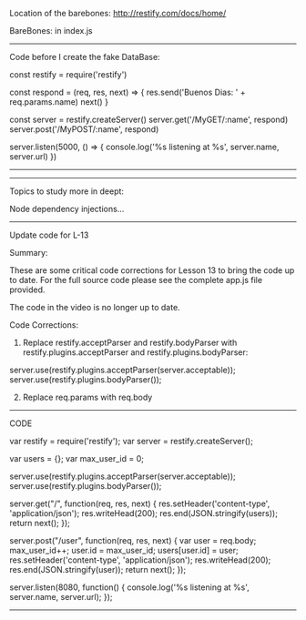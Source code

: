 

Location of the barebones:
http://restify.com/docs/home/

BareBones: in index.js

------------------------------------------------------

Code before I create the fake DataBase:

const restify = require('restify')

const respond = (req, res, next) => {
  res.send('Buenos Dias: ' + req.params.name)
  next()
}

const server = restify.createServer()
server.get('/MyGET/:name', respond)
server.post('/MyPOST/:name', respond)

server.listen(5000, () => {
  console.log('%s listening at %s', server.name, server.url)
})

------------------------------------------------------




------------------------------------------------------
Topics to study more in deept:

Node dependency injections...





----------------------------------------------------
Update code for L-13

Summary:

These are some critical code corrections for Lesson 13 to bring the code up to date. For the full source code please see the complete app.js file provided.

The code in the video is no longer up to date.

Code Corrections:

1. Replace restify.acceptParser and restify.bodyParser with restify.plugins.acceptParser and restify.plugins.bodyParser:

server.use(restify.plugins.acceptParser(server.acceptable));
server.use(restify.plugins.bodyParser());

2. Replace req.params with req.body

  * * * * * * * * * * * * * * * * * * * * * * * * * * * * * * * * * * * * * * * * * * * * * * * * * * * * * * 
  CODE

var restify = require('restify');
var server = restify.createServer();

var users = {};
var max_user_id = 0;

server.use(restify.plugins.acceptParser(server.acceptable));
server.use(restify.plugins.bodyParser());

server.get("/", function(req, res, next) {
	res.setHeader('content-type', 'application/json');
	res.writeHead(200);
	res.end(JSON.stringify(users));
	return next();
});

server.post("/user", function(req, res, next) {
	var user = req.body;
	max_user_id++;
	user.id = max_user_id;
	users[user.id] = user;
	res.setHeader('content-type', 'application/json');
	res.writeHead(200);
	res.end(JSON.stringify(user));
	return next();
});

server.listen(8080, function() {
  console.log('%s listening at %s', server.name, server.url);
});


----------------------------------------------------